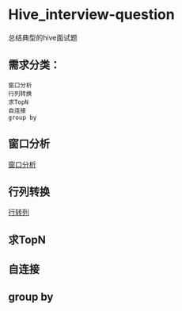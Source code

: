 # Hive_interview-question
总结典型的hive面试题
## 需求分类：
    窗口分析
    行列转换
    求TopN
    自连接
    group by



## 窗口分析

[窗口分析](interview-question/窗口分析.md)

## 行列转换

[行转列](interview-question/行转列.md)

## 求TopN

## 自连接

## group by

